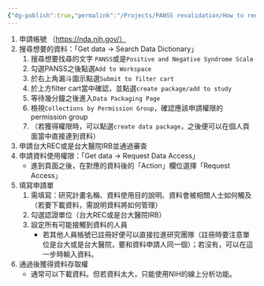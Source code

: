```yaml
---
{"dg-publish":true,"permalink":"/Projects/PANSS revalidation/How to request NIH data/","title":"NIMH資料申請步驟","tags":["guideline","database"],"created":"2024-03-22T15:26","updated":"2024-05-09T15:32"}
---
```



1. 申請帳號 （<https://nda.nih.gov/）>
2. 搜尋想要的資料：「Get data → Search Data Dictionary」
    1. 搜尋想要找尋的文字 `PANSS`或是`Positive and Negative Syndrome Scale`
    2. 勾選PANSS之後點選`Add to Workspace`
    3. 於右上角漏斗圖示點選`Submit to filter cart`
    4. 於上方filter cart當中確認，並點選`create package/add to study`
    5. 等待幾分鐘之後進入`Data Packaging Page`
    6. 檢視`Collections by Permission Group`，確認應該申請權限的permission group
    7. （若獲得權限時，可以點選`create data package`，之後便可以在個人頁面當中直接連到資料）
3. 申請台大REC或是台大醫院IRB並通過審查
4. 申請資料使用權限：「Get data → Request Data Access」
    - 進到頁面之後，在對應的資料後的「Action」欄位選擇「Request Access」
5. 填寫申請單
    1. 需填寫：研究計畫名稱、資料使用目的說明、資料會被相關人士如何觸及（若要下載資料，需說明資料將如何管理）
    2. 勾選認證單位（台大REC或是台大醫院IRB）
    3. 設定所有可能接觸到資料的人員
        - 若其他人員帳號已註冊好便可以直接拉進研究團隊（註冊時要注意單位是台大或是台大醫院，要和資料申請人同一個）；若沒有，可以在這一步時輸入資料。
6. 通過後獲得資料存取權
    - 通常可以下載資料。但若資料太大，只能使用NIH的線上分析功能。
